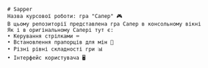 	# Sapper
	Назва курсової роботи: гра "Сапер" 🎮
	В цьому репозиторії представлена гра Сапер в консольному вікні
	Як і в оригінальному Сапері тут є:
	• Керування стрілками ⌨️
	• Встановлення прапорців для мін 🏁
	• Різні рівні складності гри 📊
	• Інтерфейс користувача 🖥️

